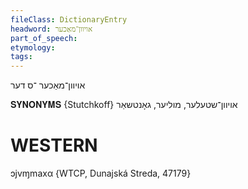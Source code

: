```yaml
---
fileClass: DictionaryEntry
headword: אויוון־מאַכער
part_of_speech: 
etymology: 
tags: 
---
```

אויוון־מאַכער
־ס
דער

𝐒𝐘𝐍𝐎𝐍𝐘𝐌𝐒 {Stutchkoff}
אויוון־שטעלער, מוליער, גאָנטשאַר

WESTERN
========

ɔjvɱmaxα {WTCP, Dunajská Streda, 47179}
